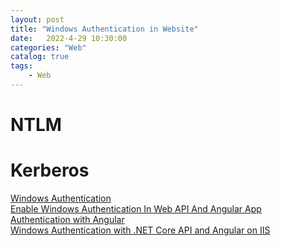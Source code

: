 ```yaml
---                
layout: post            
title: "Windows Authentication in Website"                
date:   2022-4-29 10:30:00                 
categories: "Web"                
catalog: true                
tags:                 
    - Web                
---      
```


# NTLM

# Kerberos


[Windows Authentication](https://docs.microsoft.com/en-us/iis/configuration/system.webserver/security/authentication/windowsauthentication/)   
[Enable Windows Authentication In Web API And Angular App](https://www.c-sharpcorner.com/article/enable-windows-authentication-in-web-api-and-angular-app/)  
[Authentication with Angular](https://newspark.nl/authentication-with-angular/)  
[Windows Authentication with .NET Core API and Angular on IIS](https://lukelindner.medium.com/windows-authentication-with-net-core-api-and-angular-project-on-iis-ae16a573902e)  
